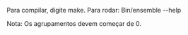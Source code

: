 Para compilar, digite make.
Para rodar: Bin/ensemble --help 

Nota: Os agrupamentos devem começar de 0.